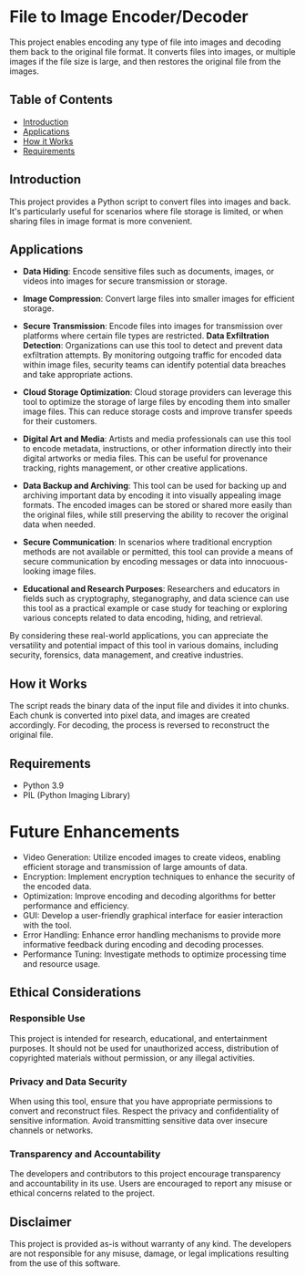 # File to Image Encoder/Decoder

This project enables encoding any type of file into images and decoding them back to the original file format. It converts files into images, or multiple images if the file size is large, and then restores the original file from the images.

## Table of Contents
- [Introduction](#introduction)
- [Applications](#applications)
- [How it Works](#how-it-works)
- [Requirements](#requirements)


## Introduction

This project provides a Python script to convert files into images and back. It's particularly useful for scenarios where file storage is limited, or when sharing files in image format is more convenient.

## Applications

- **Data Hiding**: Encode sensitive files such as documents, images, or videos into images for secure transmission or storage.
- **Image Compression**: Convert large files into smaller images for efficient storage.
- **Secure Transmission**: Encode files into images for transmission over platforms where certain file types are restricted.
 **Data Exfiltration Detection**: Organizations can use this tool to detect and prevent data exfiltration attempts. By monitoring outgoing traffic for encoded data within image files, security teams can identify potential data breaches and take appropriate actions.

- **Cloud Storage Optimization**: Cloud storage providers can leverage this tool to optimize the storage of large files by encoding them into smaller image files. This can reduce storage costs and improve transfer speeds for their customers.
- **Digital Art and Media**: Artists and media professionals can use this tool to encode metadata, instructions, or other information directly into their digital artworks or media files. This can be useful for provenance tracking, rights management, or other creative applications.

- **Data Backup and Archiving**: This tool can be used for backing up and archiving important data by encoding it into visually appealing image formats. The encoded images can be stored or shared more easily than the original files, while still preserving the ability to recover the original data when needed.

- **Secure Communication**: In scenarios where traditional encryption methods are not available or permitted, this tool can provide a means of secure communication by encoding messages or data into innocuous-looking image files.

- **Educational and Research Purposes**: Researchers and educators in fields such as cryptography, steganography, and data science can use this tool as a practical example or case study for teaching or exploring various concepts related to data encoding, hiding, and retrieval.

By considering these real-world applications, you can appreciate the versatility and potential impact of this tool in various domains, including security, forensics, data management, and creative industries.

## How it Works

The script reads the binary data of the input file and divides it into chunks. Each chunk is converted into pixel data, and images are created accordingly. For decoding, the process is reversed to reconstruct the original file.

## Requirements

- Python 3.9
- PIL (Python Imaging Library)



# Future Enhancements

- Video Generation: Utilize encoded images to create videos, enabling efficient storage and transmission of large amounts of data.
- Encryption: Implement encryption techniques to enhance the security of the encoded data.
- Optimization: Improve encoding and decoding algorithms for better performance and efficiency.
- GUI: Develop a user-friendly graphical interface for easier interaction with the tool.
- Error Handling: Enhance error handling mechanisms to provide more informative feedback during encoding and decoding processes.
- Performance Tuning: Investigate methods to optimize processing time and resource usage.






## Ethical Considerations

### Responsible Use

This project is intended for research, educational, and entertainment purposes. It should not be used for unauthorized access, distribution of copyrighted materials without permission, or any illegal activities.

### Privacy and Data Security

When using this tool, ensure that you have appropriate permissions to convert and reconstruct files. Respect the privacy and confidentiality of sensitive information. Avoid transmitting sensitive data over insecure channels or networks.

### Transparency and Accountability

The developers and contributors to this project encourage transparency and accountability in its use. Users are encouraged to report any misuse or ethical concerns related to the project.

## Disclaimer

This project is provided as-is without warranty of any kind. The developers are not responsible for any misuse, damage, or legal implications resulting from the use of this software.
